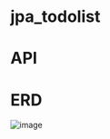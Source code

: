 # jpa_todolist

# API

# ERD
![image](https://github.com/user-attachments/assets/50f58bab-0042-4ec1-90ac-dd30c1373cb4)


